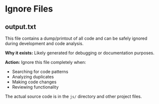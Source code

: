 # Ignore Files

## output.txt
This file contains a dump/printout of all code and can be safely ignored during development and code analysis.

**Why it exists:** Likely generated for debugging or documentation purposes.

**Action:** Ignore this file completely when:
- Searching for code patterns
- Analyzing duplicates
- Making code changes
- Reviewing functionality

The actual source code is in the `js/` directory and other project files.
